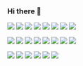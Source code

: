 ### Hi there 👋

<!-- ![](https://komarev.com/ghpvc/?username=ywk1) -->

![](https://img.shields.io/badge/-Unity-000000.svg?logo=unity&style=plastic)
![](https://img.shields.io/badge/-Blender-F5792A.svg?logo=blender&style=plastic)
![](https://img.shields.io/badge/-Amazon%20aws-232F3E.svg?logo=amazon-aws&style=plastic)
![](https://img.shields.io/badge/-Docker-1488C6.svg?logo=docker&style=plastic)
![](https://img.shields.io/badge/-Jenkins-D24939.svg?logo=jenkins&style=plastic)
![](https://img.shields.io/badge/-Slack-4A154B.svg?logo=slack&style=plastic)
![](https://img.shields.io/badge/-Discord-7289DA.svg?logo=discord&style=plastic)
![](https://img.shields.io/badge/-Udemy-EC5252.svg?logo=udemy&style=plastic)
<!-- ![](https://img.shields.io/badge/-Xcode-1575F9.svg?logo=xcode&style=plastic) -->

![](https://img.shields.io/badge/-C%EF%BC%83-4db56a.svg?logo=csharp&style=plastic)
![](https://img.shields.io/badge/-C++-00599C.svg?logo=cplusplus&style=plastic)
![](https://img.shields.io/badge/-Javascript-F7DF1E.svg?logo=javascript&style=plastic)
![](https://img.shields.io/badge/-Python-3776AB.svg?logo=python&style=plastic)
![](https://img.shields.io/badge/Solidity-e6e6e6?logo=solidity&logoColor=black&style=plastic)
![](https://img.shields.io/badge/-Php-777BB4.svg?logo=php&style=plastic)
![](https://img.shields.io/badge/-Cakephp-D33C43.svg?logo=cakephp&style=plastic)
![](https://img.shields.io/badge/-Mysql-4479A1.svg?logo=mysql&style=plastic)
<!-- ![](https://img.shields.io/badge/-Laravel-E74430.svg?logo=laravel&style=plastic) -->

![](https://img.shields.io/badge/-Windows-0078D6.svg?logo=windows&style=plastic)
![](https://img.shields.io/badge/-Android-A4C639.svg?logo=android&style=plastic)
![](https://img.shields.io/badge/-Apple-999999.svg?logo=apple&style=plastic)
![](https://img.shields.io/badge/-Linux-FCC624.svg?logo=linux&style=plastic)
![](https://img.shields.io/badge/-Ubuntu-E95420.svg?logo=ubuntu&style=plastic)
![](https://img.shields.io/badge/-Raspberrypi-C51A4A.svg?logo=raspberrypi&style=plastic)

<!--
**ywk1/ywk1** is a ✨ _special_ ✨ repository because its `README.md` (this file) appears on your GitHub profile.

Here are some ideas to get you started:

- 🔭 I’m currently working on ...
- 🌱 I’m currently learning ...
- 👯 I’m looking to collaborate on ...
- 🤔 I’m looking for help with ...
- 💬 Ask me about ...
- 📫 How to reach me: ...
- 😄 Pronouns: ...
- ⚡ Fun fact: ...
-->
